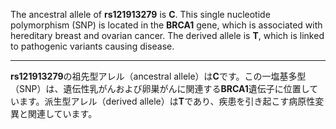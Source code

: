 The ancestral allele of **rs121913279** is **C**. This single nucleotide polymorphism (SNP) is located in the **BRCA1** gene, which is associated with hereditary breast and ovarian cancer. The derived allele is **T**, which is linked to pathogenic variants causing disease.

---

**rs121913279**の祖先型アレル（ancestral allele）は**C**です。この一塩基多型（SNP）は、遺伝性乳がんおよび卵巣がんに関連する**BRCA1**遺伝子に位置しています。派生型アレル（derived allele）は**T**であり、疾患を引き起こす病原性変異と関連しています。